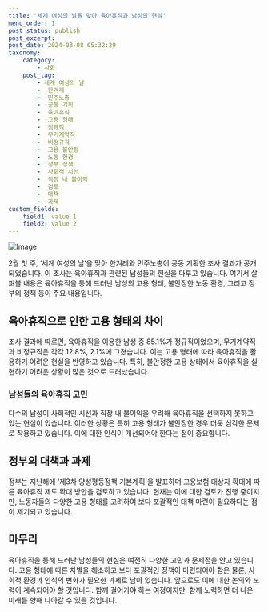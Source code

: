 ```yaml
---
title: '세계 여성의 날을 맞아 육아휴직과 남성의 현실'
menu_order: 1
post_status: publish
post_excerpt: 
post_date: 2024-03-08 05:32:29
taxonomy:
    category:
        - 사회
    post_tag:
        - 세계 여성의 날
        -  한겨레
        -  민주노총
        -  공동 기획
        -  육아휴직
        -  고용 형태
        -  정규직
        -  무기계약직
        -  비정규직
        -  고용 불안정
        -  노동 환경
        -  정부 정책
        -  사회적 시선
        -  직장 내 불이익
        -  검토
        -  대책
        -  과제
custom_fields:
    field1: value 1
    field2: value 2
---
```


![Image](https://imgnews.pstatic.net/image/028/2024/03/07/0002679815_001_20240307102706853.jpg?type=w647)

2월 첫 주, ‘세계 여성의 날’을 맞아 한겨레와 민주노총이 공동 기획한 조사 결과가 공개되었습니다. 이 조사는 육아휴직과 관련된 남성들의 현실을 다루고 있습니다. 여기서 살펴볼 내용은 육아휴직을 통해 드러난 남성의 고용 형태, 불안정한 노동 환경, 그리고 정부의 정책 등이 주요 내용입니다.
## 육아휴직으로 인한 고용 형태의 차이
조사 결과에 따르면, 육아휴직을 이용한 남성 중 85.1%가 정규직이었으며, 무기계약직과 비정규직은 각각 12.8%, 2.1%에 그쳤습니다. 이는 고용 형태에 따라 육아휴직을 활용하기 어려운 현실을 반영하고 있습니다. 특히, 불안정한 고용 상태에서 육아휴직을 실현하기 어려운 상황이 많은 것으로 드러났습니다.
### 남성들의 육아휴직 고민
다수의 남성이 사회적인 시선과 직장 내 불이익을 우려해 육아휴직을 선택하지 못하고 있는 현실이 있습니다. 이러한 상황은 특히 고용 형태가 불안정한 경우 더욱 심각한 문제로 작용하고 있습니다. 이에 대한 인식이 개선되어야 한다는 점이 중요합니다.
## 정부의 대책과 과제
정부는 지난해에 '제3차 양성평등정책 기본계획'을 발표하며 고용보험 대상자 확대에 따른 육아휴직 제도 확대 방안을 검토하고 있습니다. 현재는 이에 대한 검토가 진행 중이지만, 노동자들의 다양한 고용 형태를 고려하여 보다 포괄적인 대책 마련이 필요하다는 점이 제기되고 있습니다.
## 마무리
육아휴직을 통해 드러난 남성들의 현실은 여전히 다양한 고민과 문제점을 안고 있습니다. 고용 형태에 따른 차별을 해소하고 보다 포괄적인 정책이 마련되어야 함은 물론, 사회적 환경과 인식의 변화가 필요한 과제로 남아 있습니다. 앞으로도 이에 대한 논의와 노력이 계속되어야 할 것입니다. 함께 걸어가야 하는 여정이지만, 함께 노력하면 더 나은 미래를 향해 나아갈 수 있을 것입니다.
